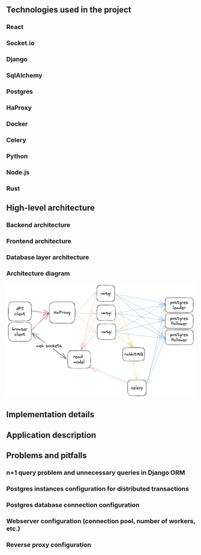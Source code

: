 ## Technologies used in the project

### React

### Socket.io

### Django

### SqlAlchemy

### Postgres

### HaProxy

### Docker

### Celery

### Python

### Node.js

### Rust

## High-level architecture

### Backend architecture

### Frontend architecture

### Database layer architecture

### Architecture diagram

![Architecture diagram](assets/dibs-architecture.png "Architecture diagram")

## Implementation details

## Application description

## Problems and pitfalls

### n+1 query problem and unnecessary queries in Django ORM

### Postgres instances configuration for distributed transactions

### Postgres database connection configuration

### Webserver configuration (connection pool, number of workers, etc.)

### Reverse proxy configuration
